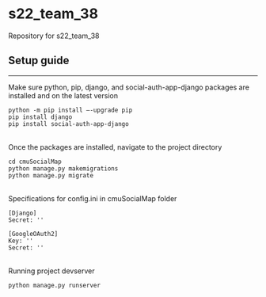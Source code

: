 # s22_team_38
Repository for s22_team_38


## Setup guide 
---

Make sure python, pip, django, and social-auth-app-django packages are installed and on the latest version


```
python -m pip install –-upgrade pip
pip install django 
pip install social-auth-app-django
```

\
Once the packages are installed, navigate to the project directory
```
cd cmuSocialMap
python manage.py makemigrations
python manage.py migrate
```

\
Specifications for config.ini in cmuSocialMap folder
```
[Django]
Secret: ''

[GoogleOAuth2]
Key: ''
Secret: ''
```

\
Running project devserver
```
python manage.py runserver
```